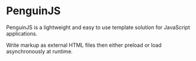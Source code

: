 PenguinJS
==========

PenguinJS is a lightweight and easy to use template solution for JavaScript applications.

Write markup as external HTML files then either preload or load asynchronously at runtime.